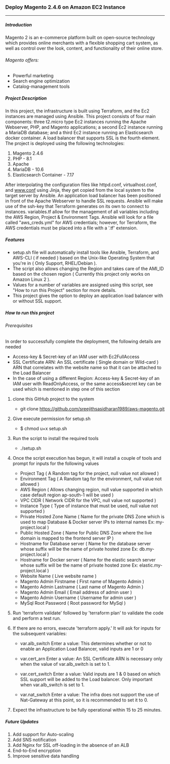 ### Deploy Magento 2.4.6 on Amazon EC2 Instance
--------

##### Introduction
Magento 2 is an e-commerce platform built on open-source technology which provides online merchants with a flexible shopping cart system, as well as control over the look, content, and functionality of their online store. 

###### Magento offers:
- Powerful marketing
- Search engine optimization
- Catalog-management tools

##### Project Description
In this project, the infrastructure is built using Terraform, and the Ec2 instances are managed using Ansible. This project consists of four main components: three t2.micro type Ec2 instances running the Apache Webserver, PHP, and Magento applications; a second Ec2 instance running a MariaDB database; and a third Ec2 instance running an Elasticsearch docker container. A load balancer that supports SSL is the fourth element. The project is deployed using the following technologies:
1. Magento 2.4.6
2. PHP - 8.1
3. Apache
4. MariaDB - 10.6
5. Elasticsearch Container - 7.17

After interpolating the configuration files like httpd.conf, virtualhost.conf, and www.conf using Jinja, they get copied from the local system to the target server by Ansible. An application load balancer has been positioned in front of the Apache Webserver to handle SSL requests. Ansible will make use of the ssh-key that Terraform generates on its own to connect to instances. variables.tf allow for the management of all variables including the AWS Region, Project & Environment Tags. Ansible will look for a file called "aws_creds.yml" for AWS credentials; however, for Terraform, the AWS credentials must be placed into a file with a '.tf' extension.

##### Features
- setup.sh file will automatically install tools like Ansible, Terraform, and AWS-CLI ( if needed ) based on the Unix-like Operating System that you're in ( Only Support, RHEL/Debian ).
- The script also allows changing the Region and takes care of the AMI_ID based on the chosen region ( Currently this project only works on Amazon Linux 2 ).
- Values for a number of variables are assigned using this script, see "How to run this Project" section for more details.
- This project gives the option to deploy an application load balancer with or without SSL support.

##### How to run this project
###### Prerequisites

In order to successfully complete the deployment, the following details are needed

- Access-key & Secret-key of an IAM user with Ec2FullAccess
- SSL Certificate ARN:
  An SSL certificate ( Single domain or Wild-card ) ARN that correlates with the website name so that it can be attached to the Load Balancer
- In the case of using a different Region:
  Access-key & Secret-key of an IAM user with ReadOnlyAccess, or the same access&secret key can be used which is mentioned in step one of this section
     
1. clone this GitHub project to the system
   - git clone https://github.com/sreejithsasidharan1989/aws-magento.git
     
2. Give execute permission for setup.sh
   - $ chmod u+x setup.sh
     
3. Run the script to install the required tools
   - ./setup.sh
     
4. Once the script execution has begun, it will install a couple of tools and prompt for inputs for the following values
   - Project Tag  ( A Random tag for the project, null value not allowed )
   - Environment Tag ( A Random tag for the environment, null value not allowed )
   - AWS Region ( Allows changing region, null value supported in which case default region ap-south-1 will be used )
   - VPC CIDR ( Network CIDR for the VPC, null value not supported )
   - Instance Type ( Type of instance that must be used, null value not supported )
   - Private Hosted Zone Name ( Name for the private DNS Zone which is used to map Database & Docker server IPs to internal names Ex: my-project.local )
   - Public Hosted Zone ( Name for Public DNS Zone where the live domain is mapped to the frontend server IP )
   - Hostname for Database server ( Name for the database server whose suffix will be the name of private hosted zone Ex: db.my-project.local )
   - Hostname for Docker server ( Name for the elastic search server whose suffix will be the name of private hosted zone Ex: elastic.my-project.local ) 
   - Website Name ( Live website name )
   - Magento Admin Firstname ( First name of Magento Admin )
   - Magento Admin Lastname ( Last name of Magento Admin )
   - Magento Admin Email ( Email address of admin user )
   - Magento Admin Username ( Username for admin user )
   - MySql Root Password ( Root password for MySql )
5. Run 'terraform validate' followed by 'terraform plan' to validate the code and perform a test run.
   
6. If there are no errors, execute 'terraform apply.' It will ask for inputs for the subsequent variables:

   - var.alb_switch
     Enter a value:
     This determines whether or not to enable an Application Load Balancer, valid inputs are 1 or 0
     
   - var.cert_arn
     Enter a value:
     An SSL Certificate ARN is necessary only when the value of var.alb_switch is set to 1.
     
   - var.cert_switch
     Enter a value:
     Valid inputs are 1 & 0 based on which SSL support will be added to the Load balancer. Only important when var.alb_switch is set to 1.

   - var.nat_switch
     Enter a value:
     The infra does not support the use of Nat-Gateway at this point, so it is recommended to set it to 0.
     
7. Expect the infrastructure to be fully operational within 15 to 25 minutes.

##### Future Updates
1. Add support for Auto-scaling
2. Add SNS notification
3. Add Nginx for SSL off-loading in the absence of an ALB
4. End-to-End encryption
5. Improve sensitive data handling
